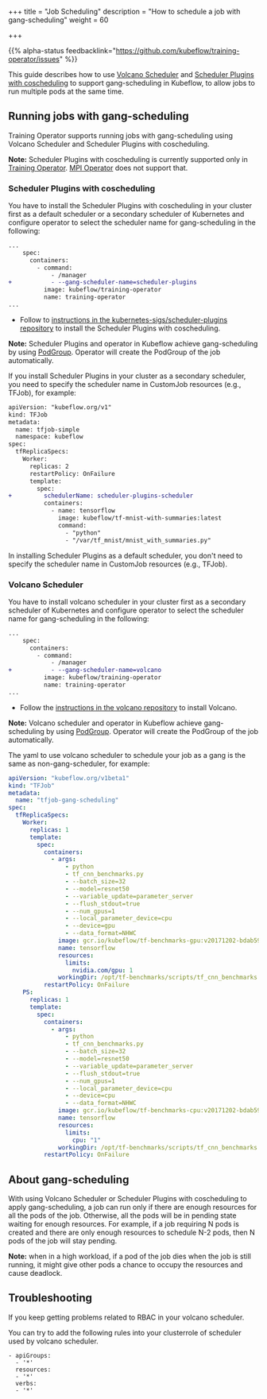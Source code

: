 +++
title = "Job Scheduling"
description = "How to schedule a job with gang-scheduling"
weight = 60
                    
+++

{{% alpha-status
  feedbacklink="https://github.com/kubeflow/training-operator/issues" %}}

This guide describes how to use 
[Volcano Scheduler](https://github.com/volcano-sh/volcano) and
[Scheduler Plugins with coscheduling](https://github.com/kubernetes-sigs/scheduler-plugins/blob/2502825c671063af5b2aa78a1d34b24917f2def4/pkg/coscheduling/README.md)
to support gang-scheduling in Kubeflow, to allow jobs to run multiple pods at the same time.

## Running jobs with gang-scheduling

Training Operator supports running jobs with gang-scheduling using Volcano Scheduler and Scheduler Plugins with coscheduling.

**Note:** Scheduler Plugins with coscheduling is currently supported only in [Training Operator](https://github.com/kubeflow/training-operator).
[MPI Operator](https://github.com/kubeflow/mpi-operator) does not support that.

### Scheduler Plugins with coscheduling

You have to install the Scheduler Plugins with coscheduling in your cluster first as a default scheduler or a secondary scheduler of Kubernetes and
configure operator to select the scheduler name for gang-scheduling in the following:

```diff
...
    spec:
      containers:
        - command:
            - /manager
+           - --gang-scheduler-name=scheduler-plugins
          image: kubeflow/training-operator
          name: training-operator
...
```

- Follow to [instructions in the kubernetes-sigs/scheduler-plugins repository](https://github.com/kubernetes-sigs/scheduler-plugins/blob/2502825c671063af5b2aa78a1d34b24917f2def4/doc/install.md#install-release-v0249-and-use-coscheduling)
to install the Scheduler Plugins with coscheduling.

**Note:** Scheduler Plugins and operator in Kubeflow achieve gang-scheduling by using [PodGroup](https://github.com/kubernetes-sigs/scheduler-plugins/blob/2502825c671063af5b2aa78a1d34b24917f2def4/pkg/coscheduling/README.md#podgroup).
Operator will create the PodGroup of the job automatically.

If you install Scheduler Plugins in your cluster as a secondary scheduler,
you need to specify the scheduler name in CustomJob resources (e.g., TFJob), for example: 

```diff
apiVersion: "kubeflow.org/v1"
kind: TFJob
metadata:
  name: tfjob-simple
  namespace: kubeflow
spec:
  tfReplicaSpecs:
    Worker:
      replicas: 2
      restartPolicy: OnFailure
      template:
        spec:
+         schedulerName: scheduler-plugins-scheduler
          containers:
            - name: tensorflow
              image: kubeflow/tf-mnist-with-summaries:latest
              command:
                - "python"
                - "/var/tf_mnist/mnist_with_summaries.py"
```

In installing Scheduler Plugins as a default scheduler, you don't need to specify the scheduler name in CustomJob resources (e.g., TFJob).

### Volcano Scheduler

You have to install volcano scheduler in your cluster first as a secondary scheduler of Kubernetes and
configure operator to select the scheduler name for gang-scheduling in the following:

```diff
...
    spec:
      containers:
        - command:
            - /manager
+           - --gang-scheduler-name=volcano
          image: kubeflow/training-operator
          name: training-operator
...
```

- Follow the [instructions in the volcano repository](https://github.com/volcano-sh/volcano) to install Volcano.

**Note:** Volcano scheduler and operator in Kubeflow achieve gang-scheduling by using [PodGroup](https://volcano.sh/en/docs/podgroup/).
Operator will create the PodGroup of the job automatically.

The yaml to use volcano scheduler to schedule your job as a gang is the same as non-gang-scheduler, for example:

```yaml
apiVersion: "kubeflow.org/v1beta1"
kind: "TFJob"
metadata:
  name: "tfjob-gang-scheduling"
spec:
  tfReplicaSpecs:
    Worker:
      replicas: 1
      template:
        spec:
          containers:
            - args:
                - python
                - tf_cnn_benchmarks.py
                - --batch_size=32
                - --model=resnet50
                - --variable_update=parameter_server
                - --flush_stdout=true
                - --num_gpus=1
                - --local_parameter_device=cpu
                - --device=gpu
                - --data_format=NHWC
              image: gcr.io/kubeflow/tf-benchmarks-gpu:v20171202-bdab599-dirty-284af3
              name: tensorflow
              resources:
                limits:
                  nvidia.com/gpu: 1
              workingDir: /opt/tf-benchmarks/scripts/tf_cnn_benchmarks
          restartPolicy: OnFailure
    PS:
      replicas: 1
      template:
        spec:
          containers:
            - args:
                - python
                - tf_cnn_benchmarks.py
                - --batch_size=32
                - --model=resnet50
                - --variable_update=parameter_server
                - --flush_stdout=true
                - --num_gpus=1
                - --local_parameter_device=cpu
                - --device=cpu
                - --data_format=NHWC
              image: gcr.io/kubeflow/tf-benchmarks-cpu:v20171202-bdab599-dirty-284af3
              name: tensorflow
              resources:
                limits:
                  cpu: "1"
              workingDir: /opt/tf-benchmarks/scripts/tf_cnn_benchmarks
          restartPolicy: OnFailure
```

## About gang-scheduling

With using Volcano Scheduler or Scheduler Plugins with coscheduling to apply gang-scheduling,
a job can run only if there are enough resources for all the pods of the job.
Otherwise, all the pods will be in pending state waiting for enough resources.
For example, if a job requiring N pods is created and there are only enough resources to schedule N-2 pods,
then N pods of the job will stay pending.

**Note:** when in a high workload, if a pod of the job dies when the job is still running,
it might give other pods a chance to occupy the resources and cause deadlock.

## Troubleshooting

If you keep getting problems related to RBAC in your volcano scheduler.

You can try to add the following rules into your clusterrole of scheduler used by volcano scheduler.

```
- apiGroups:
  - '*'
  resources:
  - '*'
  verbs:
  - '*'
```
